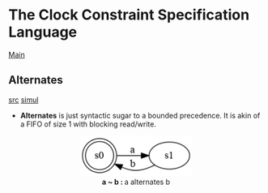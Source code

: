 # The Clock Constraint Specification Language

[Main](../Readme.md)

## Alternates

[src](../lc/Alternates2.lc) [simul](../vcd/alt2.html)

- **Alternates** is just syntactic sugar to a bounded precedence. It is akin of a FIFO of size 1 with blocking read/write. 

<center>
<img alt="alternates" src="../sts/alternates.png" height = "80px"/><br>
<strong>a ~ b : </strong>a alternates b 
</center>